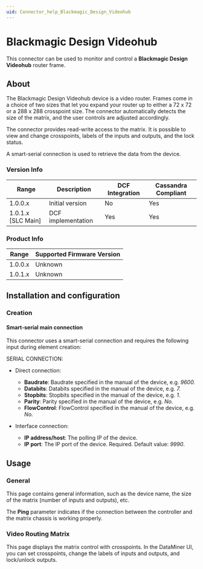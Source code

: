 ```yaml
---
uid: Connector_help_Blackmagic_Design_Videohub
---
```


# Blackmagic Design Videohub

This connector can be used to monitor and control a **Blackmagic Design Videohub** router frame.

## About

The Blackmagic Design Videohub device is a video router. Frames come in a choice of two sizes that let you expand your router up to either a 72 x 72 or a 288 x 288 crosspoint size. The connector automatically detects the size of the matrix, and the user controls are adjusted accordingly.

The connector provides read-write access to the matrix. It is possible to view and change crosspoints, labels of the inputs and outputs, and the lock status.

A smart-serial connection is used to retrieve the data from the device.

### Version Info

| **Range**     | **Description**    | **DCF Integration** | **Cassandra Compliant** |
|----------------------|--------------------|---------------------|-------------------------|
| 1.0.0.x              | Initial version    | No                  | Yes                     |
| 1.0.1.x [SLC Main]   | DCF implementation | Yes                 | Yes                     |

### Product Info

| Range | Supported Firmware Version |
|------------------|-----------------------------|
| 1.0.0.x          | Unknown                     |
| 1.0.1.x          | Unknown                     |

## Installation and configuration

### Creation

#### Smart-serial main connection

This connector uses a smart-serial connection and requires the following input during element creation:

SERIAL CONNECTION:

- Direct connection:

  - **Baudrate**: Baudrate specified in the manual of the device, e.g. *9600.*
  - **Databits**: Databits specified in the manual of the device, e.g. *7.*
  - **Stopbits**: Stopbits specified in the manual of the device, e.g. *1.*
  - **Parity**: Parity specified in the manual of the device, e.g. *No.*
  - **FlowControl**: FlowControl specified in the manual of the device, e.g. *No.*

- Interface connection:

  - **IP address/host**: The polling IP of the device.
  - **IP port**: The IP port of the device. Required. Default value: *9990*.

## Usage

### General

This page contains general information, such as the device name, the size of the matrix (number of inputs and outputs), etc.

The **Ping** parameter indicates if the connection between the controller and the matrix chassis is working properly.

### Video Routing Matrix

This page displays the matrix control with crosspoints. In the DataMiner UI, you can set crosspoints, change the labels of inputs and outputs, and lock/unlock outputs.
